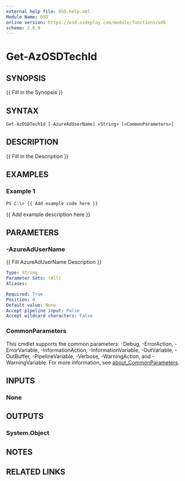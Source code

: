 ```yaml
---
external help file: OSD-help.xml
Module Name: OSD
online version: https://osd.osdeploy.com/module/functions/adk
schema: 2.0.0
---
```


# Get-AzOSDTechId

## SYNOPSIS
{{ Fill in the Synopsis }}

## SYNTAX

```
Get-AzOSDTechId [-AzureAdUserName] <String> [<CommonParameters>]
```

## DESCRIPTION
{{ Fill in the Description }}

## EXAMPLES

### Example 1
```
PS C:\> {{ Add example code here }}
```

{{ Add example description here }}

## PARAMETERS

### -AzureAdUserName
{{ Fill AzureAdUserName Description }}

```yaml
Type: String
Parameter Sets: (All)
Aliases:

Required: True
Position: 0
Default value: None
Accept pipeline input: False
Accept wildcard characters: False
```

### CommonParameters
This cmdlet supports the common parameters: -Debug, -ErrorAction, -ErrorVariable, -InformationAction, -InformationVariable, -OutVariable, -OutBuffer, -PipelineVariable, -Verbose, -WarningAction, and -WarningVariable. For more information, see [about_CommonParameters](http://go.microsoft.com/fwlink/?LinkID=113216).

## INPUTS

### None
## OUTPUTS

### System.Object
## NOTES

## RELATED LINKS
